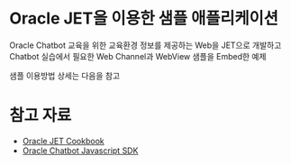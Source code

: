 # Oracle JET을 이용한 샘플 애플리케이션

Oracle Chatbot 교육을 위한 교육환경 정보를 제공하는 Web을 JET으로 개발하고
Chatbot 실습에서 필요한 Web Channel과 WebView 샘플을 Embed한 예제

샘플 이용방법 상세는 다음을 참고

# 참고 자료
- [Oracle JET Cookbook](https://www.oracle.com/webfolder/technetwork/jet/jetCookbook.html)
- [Oracle Chatbot Javascript SDK](https://www.oracle.com/downloads/cloud/amce-downloads.html)